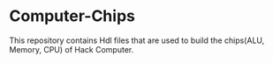 # Computer-Chips
This repository contains Hdl files that are used to build the chips(ALU, Memory, CPU) of Hack Computer. 
